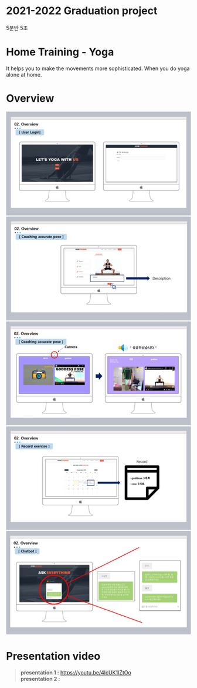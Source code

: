 # 2021-2022 Graduation project

5분반 5조


# Home Training - Yoga

It helps you to make the movements more sophisticated. When you do yoga alone at home.

# Overview

![overview1](https://github.com/yougi8/graduation-project/blob/main/images/overview1.JPG)  
![overview2](https://github.com/yougi8/graduation-project/blob/main/images/overview2.JPG)  
![overview3](https://github.com/yougi8/graduation-project/blob/main/images/overeview3.JPG)  
![overview4](https://github.com/yougi8/graduation-project/blob/main/images/overview4.JPG)  
![overview5](https://github.com/yougi8/graduation-project/blob/main/images/overview5.JPG)



# Presentation video



> **presentation 1 :**  https://youtu.be/4IcUK1IZtOo  
>  **presentation 2 :**  
